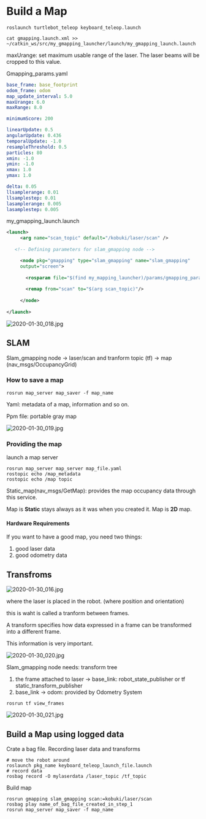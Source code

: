 

# Build a Map

```
roslaunch turtlebot_teleop keyboard_teleop.launch
```

```
cat gmapping.launch.xml >> ~/catkin_ws/src/my_gmapping_launcher/launch/my_gmapping_launch.launch
```

maxUrange: set maximum usable range of the laser. The laser beams will be cropped to this value.

Gmapping_params.yaml

```yaml
base_frame: base_footprint
odom_frame: odom
map_update_interval: 5.0
maxUrange: 6.0
maxRange: 8.0

minimumScore: 200

linearUpdate: 0.5
angularUpdate: 0.436
temporalUpdate: -1.0
resampleThreshold: 0.5
particles: 80
xmin: -1.0
ymin: -1.0
xmax: 1.0
ymax: 1.0

delta: 0.05
llsamplerange: 0.01
llsamplestep: 0.01
lasamplerange: 0.005
lasamplestep: 0.005
```

my_gmapping_launch.launch

```xml
<launch>
     <arg name="scan_topic" default="/kobuki/laser/scan" />
    
   <!-- Defining parameters for slam_gmapping node -->

     <node pkg="gmapping" type="slam_gmapping" name="slam_gmapping"
     output="screen">
        
       <rosparam file="$(find my_mapping_launcher)/params/gmapping_params.yaml" command="load" />
    
       <remap from="scan" to="$(arg scan_topic)"/>
        
     </node>
    
</launch>
```

![2020-01-30_018.jpg](https://gitee.com/gdhu/testtingop/raw/master/2020-01-30_018.jpg)

## SLAM

Slam_gmapping node -> laser/scan and tranform topic (tf) -> map (nav_msgs/OccupancyGrid)

### How to save a map

```
rosrun map_server map_saver -f map_name
```

Yaml: metadata of a map, information and so on.

Ppm file: portable gray map

![2020-01-30_019.jpg](https://gitee.com/gdhu/testtingop/raw/master/2020-01-30_019.jpg)

### Providing the map

launch a map server

```
rosrun map_server map_server map_file.yaml
rostopic echo /map_metadata
rostopic echo /map topic
```

Static_map(nav_msgs/GetMap): provides the map occupancy data through this service. 

Map is **Static** stays always as it was when you created it. Map is **2D** map.

#### Hardware Requirements

If you want to have a good map, you need two things:

1. good laser data
2. good odometry data

## Transfroms

![2020-01-30_016.jpg](https://gitee.com/gdhu/testtingop/raw/master/2020-01-30_016.jpg)

where the laser is placed in the robot. (where position and orientation)

this is waht is called a tranform between frames.

A transform specifies how data expressed in a frame can be transformed into a different frame.

This information is very important.

![2020-01-30_020.jpg](https://gitee.com/gdhu/testtingop/raw/master/2020-01-30_020.jpg)

Slam_gmapping node needs: transform tree 

1. the frame attached to laser -> base_link: robot_state_publisher or tf static_transform_publisher
2. base_link -> odom: provided by Odometry System

`rosrun tf view_frames`

![2020-01-30_021.jpg](https://gitee.com/gdhu/testtingop/raw/master/2020-01-30_021.jpg)

## Build a Map using logged data

Crate a bag file. Recording laser data and transforms

```
# move the robot around
roslaunch pkg_name keyboard_teleop_launch_file.launch
# record data
rosbag record -O mylaserdata /laser_topic /tf_topic
```

Build map

```
rosrun gmapping slam_gmapping scan:=kobuki/laser/scan
rosbag play name_of_bag_file_created_in_step_1
rosrun map_server map_saver -f map_name
```

